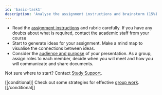 ```yaml
---
id: 'basic-task1'
description: 'Analyse the assignment instructions and brainstorm (15%) '
---
```


- Read the [assignment instructions](https://learninglab.rmit.edu.au/index.html/assessments/getting-started-with-assignments/understanding-your-assignment/) and rubric carefully. If you have any doubts about what is required, contact the academic staff from your course 
- Start to generate ideas for your assignment. Make a mind map to visualise the connections between ideas. 
- Consider the [audience and purpose](https://learninglab.rmit.edu.au/assessments/presentations/) of your presentation. As a group, assign roles to each member, decide when you will meet and how you will communicate and share documents. 

Not sure where to start? Contact [Study Support](https://www.rmit.edu.au/students/support-services/study-support). 

[[conditional]]
Check out some strategies for effective [group work](https://learninglab.rmit.edu.au/university-essentials/group-work/).
[[/conditional]]